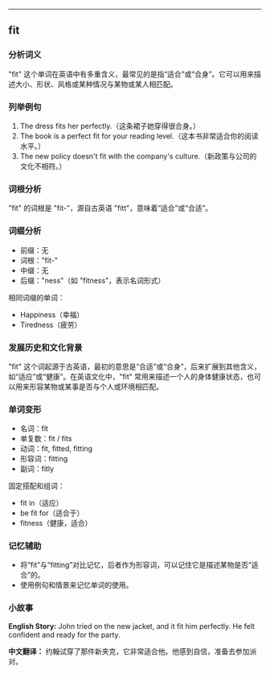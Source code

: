 
---------------
## fit
### 分析词义
"fit" 这个单词在英语中有多重含义，最常见的是指“适合”或“合身”。它可以用来描述大小、形状、风格或某种情况与某物或某人相匹配。

### 列举例句
1. The dress fits her perfectly.（这条裙子她穿得很合身。）
2. The book is a perfect fit for your reading level.（这本书非常适合你的阅读水平。）
3. The new policy doesn't fit with the company's culture.（新政策与公司的文化不相符。）

### 词根分析
"fit" 的词根是 "fit-"，源自古英语 "fitt"，意味着“适合”或“合适”。

### 词缀分析
- 前缀：无
- 词根："fit-"
- 中缀：无
- 后缀："ness"（如 "fitness"，表示名词形式）

相同词缀的单词：
- Happiness（幸福）
- Tiredness（疲劳）

### 发展历史和文化背景
"fit" 这个词起源于古英语，最初的意思是“合适”或“合身”，后来扩展到其他含义，如“适应”或“健康”。在英语文化中，"fit" 常用来描述一个人的身体健康状态，也可以用来形容某物或某事是否与个人或环境相匹配。

### 单词变形
- 名词：fit
- 单复数：fit / fits
- 动词：fit, fitted, fitting
- 形容词：fitting
- 副词：fitly

固定搭配和组词：
- fit in（适应）
- be fit for（适合于）
- fitness（健康，适合）

### 记忆辅助
- 将“fit”与“fitting”对比记忆，后者作为形容词，可以记住它是描述某物是否“适合”的。
- 使用例句和情景来记忆单词的使用。

### 小故事
**English Story:**
John tried on the new jacket, and it fit him perfectly. He felt confident and ready for the party.

**中文翻译：**
约翰试穿了那件新夹克，它非常适合他。他感到自信，准备去参加派对。

